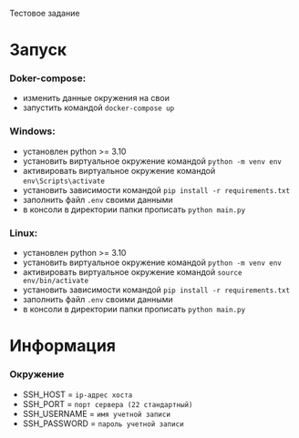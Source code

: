 Тестовое задание

# Запуск

### Doker-compose:
 - изменить данные окружения на свои
 - запустить командой `docker-compose up`


### Windows:
 - установлен python >= 3.10 
 - установить виртуальное окружение командой `python -m venv env`
 - активировать виртуальное окружение командой `env\Scripts\activate`
 - установить зависимости командой `pip install -r requirements.txt`
 - заполнить файл `.env` своими данными
 - в консоли в директории папки прописать `python main.py`


### Linux:
 - установлен python >= 3.10 
 - установить виртуальное окружение командой `python -m venv env`
 - активировать виртуальное окружение командой `source env/bin/activate`
 - установить зависимости командой `pip install -r requirements.txt`
 - заполнить файл `.env` своими данными
 - в консоли в директории папки прописать `python main.py`


# Информация

### Окружение
 - SSH_HOST = `ip-адрес хоста`
 - SSH_PORT = `порт сервера (22 стандартный)`
 - SSH_USERNAME = `имя учетной записи`
 - SSH_PASSWORD = `пароль учетной записи`